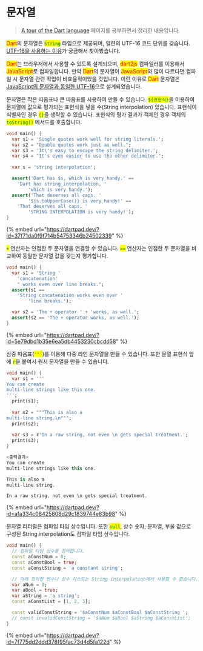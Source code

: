 # 문자열

> [A tour of the Dart language](https://dart.dev/guides/language/language-tour) 페이지를 공부하면서 정리한 내용입니다.

<mark style="color:red;">Dart</mark>의 문자열은 <mark style="color:green;">`String`</mark> 타입으로 제공되며, 일련의 UTF-16 코드 단위를 갖습니다. [UTF-16을 사용하는 이유](https://github.com/dart-lang/sdk/issues/36316)가 궁금해서 찾아봤습니다.

<mark style="color:red;">Dart</mark>는 브라우저에서 사용할 수 있도록 설계되으며, <mark style="color:red;">dart2js</mark> 컴파일러를 이용해서 <mark style="color:red;">JavaScript</mark>로 컴파일합니다. 만약 <mark style="color:red;">Dart</mark>의 문자열이 <mark style="color:red;">JavaScript</mark>와 많이 다르다면 컴파일 시 문자열 관련 작업이 비효율적이었을 것입니다. 이런 이유로 <mark style="color:red;">Dart</mark> 문자열은 [JavaScript의 문자열과 동일한 UTF-16](https://stackoverflow.com/questions/11141136/what-is-the-default-javascript-character-encoding)으로 설계되었습니다.

문자열은 작은 따옴표나 큰 따옴표를 사용하여 만들 수 있습니다. <mark style="color:green;">`${표현식}`</mark>을 이용하여 문자열에 값으로 평가되는 표현식을 넣을 수(String interpolation) 있습니다. 표현식이 식별자인 경우 <mark style="color:green;">`{}`</mark>을 생략할 수 있습니다. 표현식의 평가 결과가 객체인 경우 객체의 <mark style="color:green;">`toString()`</mark> 메서드를 호출합니다.

```dart
void main() {
  var s1 = 'Single quotes work well for string literals.';
  var s2 = "Double quotes work just as well.";
  var s3 = 'It\'s easy to escape the string delimiter.';
  var s4 = "It's even easier to use the other delimiter.";
  
  var s = 'string interpolation';

  assert('Dart has $s, which is very handy.' ==
    'Dart has string interpolation, '
        'which is very handy.');
  assert('That deserves all caps. '
        '${s.toUpperCase()} is very handy!' ==
    'That deserves all caps. '
        'STRING INTERPOLATION is very handy!');
}
```

{% embed url="https://dartpad.dev/?id=37f71da0f9f714b54753346b24502339" %}

<mark style="color:green;">`+`</mark> 연산자는 인접한 두 문자열을 연결할 수 있습니다. <mark style="color:green;">`==`</mark> 연산자는 인접한 두 문자열을 비교하여 동일한 문자열 값을 갖는지 평가합니다.

```dart
void main() {
  var s1 = 'String '
    'concatenation'
    " works even over line breaks.";
  assert(s1 ==
    'String concatenation works even over '
        'line breaks.');

  var s2 = 'The + operator ' + 'works, as well.';
  assert(s2 == 'The + operator works, as well.');
}
```

{% embed url="https://dartpad.dev/?id=5e79dbd1b35e6ea5db4453230cbcdd58" %}

삼중 따옴표(<mark style="color:green;">`'''`</mark>)를 이용해 다중 라인 문자열을 만들 수 있습니다. 또한 문열 표현식 앞에 <mark style="color:green;">`r`</mark>을 붙여서 원시 문자열을 만들 수 있습니다.

```dart
void main() {
  var s1 = '''
You can create
multi-line strings like this one.
''';
  print(s1);
  
  var s2 = """This is also a
multi-line string.\n""";
  print(s2);
  
  var s3 = r'In a raw string, not even \n gets special treatment.';
  print(s3);
}

<출력결과>
You can create
multi-line strings like this one.

This is also a
multi-line string.

In a raw string, not even \n gets special treatment.
```

{% embed url="https://dartpad.dev/?id=afa334c08425808d29c1839744e83b98" %}

문자열 리터럴은 컴파임 타임 상수입니다. 또한 <mark style="color:green;">`null`</mark>, 상수 숫자, 문자열, 부울 값으로 구성된 String interpolation도 컴파일 타임 상수입니다.

```dart
void main() {
  // 컴파일 타임 상수를 정의합니다.
  const aConstNum = 0;
  const aConstBool = true;
  const aConstString = 'a constant string';

  // 아래 정의한 변수나 상수 리스트는 String interpolation에서 사용할 수 없습니다.
  var aNum = 0;
  var aBool = true;
  var aString = 'a string';
  const aConstList = [1, 2, 3];

  const validConstString = '$aConstNum $aConstBool $aConstString ';
  // const invalidConstString = '$aNum $aBool $aString $aConstList';
}
```

{% embed url="https://dartpad.dev/?id=7f775dd2ddd378f95fac73d4d5fa122d" %}
